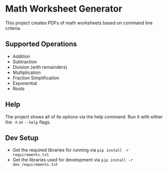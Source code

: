 # Math Worksheet Generator

This project creates PDFs of math worksheets based on command line criteria.

## Supported Operations

 * Addition
 * Subtraction
 * Division (with remainders)
 * Multiplication
 * Fraction Simplification
 * Exponential
 * Roots

## Help

The project shows all of its options via the help command.
Run it with either the `-h` or `--help` flags.

## Dev Setup

 * Get the required libraries for running via `pip install -r requirements.txt`
 * Get the libraries used for development via `pip install -r dev_requirements.txt`